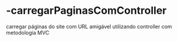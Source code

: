 # -carregarPaginasComController
 carregar páginas do site com URL amigável utilizando controller com metodologia MVC  
